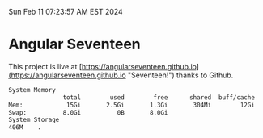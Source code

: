 Sun Feb 11 07:23:57 AM EST 2024

# Angular Seventeen


This project is live at [https://angularseventeen.github.io](https://angularseventeen.github.io "Seventeen!") thanks to Github.

```bash
System Memory
               total        used        free      shared  buff/cache   available
Mem:            15Gi       2.5Gi       1.3Gi       304Mi        12Gi        12Gi
Swap:          8.0Gi          0B       8.0Gi
System Storage
406M	.
